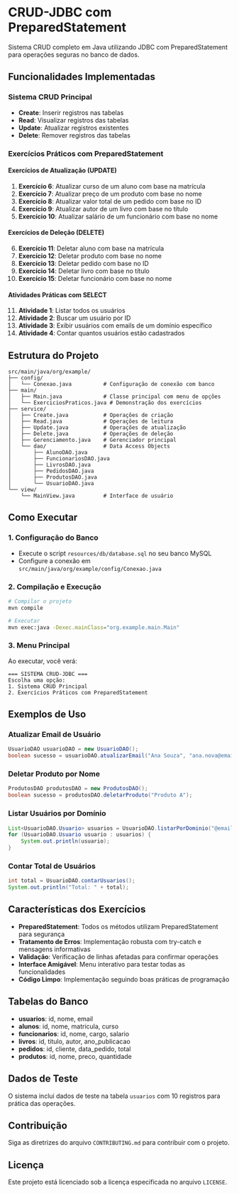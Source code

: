 # CRUD-JDBC com PreparedStatement

Sistema CRUD completo em Java utilizando JDBC com PreparedStatement para operações seguras no banco de dados.

## Funcionalidades Implementadas

### Sistema CRUD Principal
- **Create**: Inserir registros nas tabelas
- **Read**: Visualizar registros das tabelas
- **Update**: Atualizar registros existentes
- **Delete**: Remover registros das tabelas

### Exercícios Práticos com PreparedStatement

#### Exercícios de Atualização (UPDATE)
1. **Exercício 6**: Atualizar curso de um aluno com base na matrícula
2. **Exercício 7**: Atualizar preço de um produto com base no nome
3. **Exercício 8**: Atualizar valor total de um pedido com base no ID
4. **Exercício 9**: Atualizar autor de um livro com base no título
5. **Exercício 10**: Atualizar salário de um funcionário com base no nome

#### Exercícios de Deleção (DELETE)
6. **Exercício 11**: Deletar aluno com base na matrícula
7. **Exercício 12**: Deletar produto com base no nome
8. **Exercício 13**: Deletar pedido com base no ID
9. **Exercício 14**: Deletar livro com base no título
10. **Exercício 15**: Deletar funcionário com base no nome

#### Atividades Práticas com SELECT
11. **Atividade 1**: Listar todos os usuários
12. **Atividade 2**: Buscar um usuário por ID
13. **Atividade 3**: Exibir usuários com emails de um domínio específico
14. **Atividade 4**: Contar quantos usuários estão cadastrados

## Estrutura do Projeto

```
src/main/java/org/example/
├── config/
│   └── Conexao.java          # Configuração de conexão com banco
├── main/
│   ├── Main.java             # Classe principal com menu de opções
│   └── ExerciciosPraticos.java # Demonstração dos exercícios
├── service/
│   ├── Create.java           # Operações de criação
│   ├── Read.java             # Operações de leitura
│   ├── Update.java           # Operações de atualização
│   ├── Delete.java           # Operações de deleção
│   ├── Gerenciamento.java    # Gerenciador principal
│   └── dao/                  # Data Access Objects
│       ├── AlunoDAO.java
│       ├── FuncionariosDAO.java
│       ├── LivrosDAO.java
│       ├── PedidosDAO.java
│       ├── ProdutosDAO.java
│       └── UsuarioDAO.java
└── view/
    └── MainView.java         # Interface de usuário
```

## Como Executar

### 1. Configuração do Banco
- Execute o script `resources/db/database.sql` no seu banco MySQL
- Configure a conexão em `src/main/java/org/example/config/Conexao.java`

### 2. Compilação e Execução
```bash
# Compilar o projeto
mvn compile

# Executar
mvn exec:java -Dexec.mainClass="org.example.main.Main"
```

### 3. Menu Principal
Ao executar, você verá:
```
=== SISTEMA CRUD-JDBC ===
Escolha uma opção:
1. Sistema CRUD Principal
2. Exercícios Práticos com PreparedStatement
```

## Exemplos de Uso

### Atualizar Email de Usuário
```java
UsuarioDAO usuarioDAO = new UsuarioDAO();
boolean sucesso = usuarioDAO.atualizarEmail("Ana Souza", "ana.nova@email.com");
```

### Deletar Produto por Nome
```java
ProdutosDAO produtosDAO = new ProdutosDAO();
boolean sucesso = produtosDAO.deletarProduto("Produto A");
```

### Listar Usuários por Domínio
```java
List<UsuarioDAO.Usuario> usuarios = UsuarioDAO.listarPorDominio("@email.com");
for (UsuarioDAO.Usuario usuario : usuarios) {
    System.out.println(usuario);
}
```

### Contar Total de Usuários
```java
int total = UsuarioDAO.contarUsuarios();
System.out.println("Total: " + total);
```

## Características dos Exercícios

- **PreparedStatement**: Todos os métodos utilizam PreparedStatement para segurança
- **Tratamento de Erros**: Implementação robusta com try-catch e mensagens informativas
- **Validação**: Verificação de linhas afetadas para confirmar operações
- **Interface Amigável**: Menu interativo para testar todas as funcionalidades
- **Código Limpo**: Implementação seguindo boas práticas de programação

## Tabelas do Banco

- **usuarios**: id, nome, email
- **alunos**: id, nome, matricula, curso
- **funcionarios**: id, nome, cargo, salario
- **livros**: id, titulo, autor, ano_publicacao
- **pedidos**: id, cliente, data_pedido, total
- **produtos**: id, nome, preco, quantidade

## Dados de Teste

O sistema inclui dados de teste na tabela `usuarios` com 10 registros para prática das operações.

## Contribuição

Siga as diretrizes do arquivo `CONTRIBUTING.md` para contribuir com o projeto.

## Licença

Este projeto está licenciado sob a licença especificada no arquivo `LICENSE`.